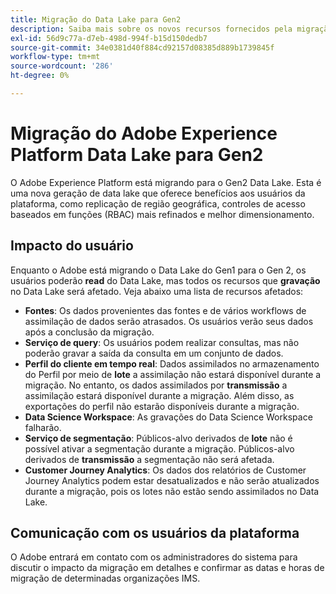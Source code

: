 ```yaml
---
title: Migração do Data Lake para Gen2
description: Saiba mais sobre os novos recursos fornecidos pela migração do Data Lake para Gen2 no Adobe Experience Platform.
exl-id: 56d9c77a-d7eb-498d-994f-b15d150dedb7
source-git-commit: 34e0381d40f884cd92157d08385d889b1739845f
workflow-type: tm+mt
source-wordcount: '286'
ht-degree: 0%

---
```


# Migração do Adobe Experience Platform Data Lake para Gen2

O Adobe Experience Platform está migrando para o Gen2 Data Lake. Esta é uma nova geração de data lake que oferece benefícios aos usuários da plataforma, como replicação de região geográfica, controles de acesso baseados em funções (RBAC) mais refinados e melhor dimensionamento.

## Impacto do usuário

Enquanto o Adobe está migrando o Data Lake do Gen1 para o Gen 2, os usuários poderão **read** do Data Lake, mas todos os recursos que **gravação** no Data Lake será afetado. Veja abaixo uma lista de recursos afetados:

- **Fontes**: Os dados provenientes das fontes e de vários workflows de assimilação de dados serão atrasados. Os usuários verão seus dados após a conclusão da migração.
- **Serviço de query**: Os usuários podem realizar consultas, mas não poderão gravar a saída da consulta em um conjunto de dados.
- **Perfil do cliente em tempo real**: Dados assimilados no armazenamento do Perfil por meio de **lote** a assimilação não estará disponível durante a migração. No entanto, os dados assimilados por **transmissão** a assimilação estará disponível durante a migração. Além disso, as exportações do perfil não estarão disponíveis durante a migração.
- **Data Science Workspace**: As gravações do Data Science Workspace falharão.
- **Serviço de segmentação**: Públicos-alvo derivados de **lote** não é possível ativar a segmentação durante a migração. Públicos-alvo derivados de **transmissão** a segmentação não será afetada.
- **Customer Journey Analytics**: Os dados dos relatórios de Customer Journey Analytics podem estar desatualizados e não serão atualizados durante a migração, pois os lotes não estão sendo assimilados no Data Lake.

## Comunicação com os usuários da plataforma

O Adobe entrará em contato com os administradores do sistema para discutir o impacto da migração em detalhes e confirmar as datas e horas de migração de determinadas organizações IMS.
